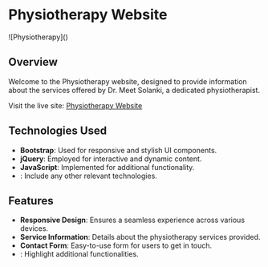 # Physiotherapy Website

![Physiotherapy]([<add direct link to a screenshot or logo if available>](https://raw.githubusercontent.com/ayushsolanki29/physiotherapy.github.io/main/images/physiotherapy..png))

## Overview

Welcome to the Physiotherapy website, designed to provide information about the services offered by Dr. Meet Solanki, a dedicated physiotherapist.

Visit the live site: [Physiotherapy Website](https://dr-meet-solanki.netlify.app/)

## Technologies Used

- **Bootstrap**: Used for responsive and stylish UI components.
- **jQuery**: Employed for interactive and dynamic content.
- **JavaScript**: Implemented for additional functionality.
- **<Other technologies you used>**: Include any other relevant technologies.

## Features

- **Responsive Design**: Ensures a seamless experience across various devices.
- **Service Information**: Details about the physiotherapy services provided.
- **Contact Form**: Easy-to-use form for users to get in touch.
- **<Any other features specific to your project>**: Highlight additional functionalities.


